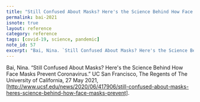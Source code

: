```yaml
---
title: "Still Confused About Masks? Here's the Science Behind How Face Masks Prevent Coronavirus" 
permalink: bai-2021
isnote: true
layout: reference
category: reference
tags: [covid-19, science, pandemic]
note_id: 57
excerpt: "Bai, Nina. `Still Confused About Masks? Here's the Science Behind How Face Masks Prevent Coronavirus.` UC San Francisco, The Regents of The University of California, 27 May 2021, [https://www.ucsf.edu/news/2020/06/417906/still-confused-about-masks-heres-science-behind-how-face-masks-prevent]." 
---
```


Bai, Nina. “Still Confused About Masks? Here's the Science Behind How Face Masks Prevent Coronavirus.” UC San Francisco, The Regents of The University of California, 27 May 2021, [http://www.ucsf.edu/news/2020/06/417906/still-confused-about-masks-heres-science-behind-how-face-masks-prevent].
